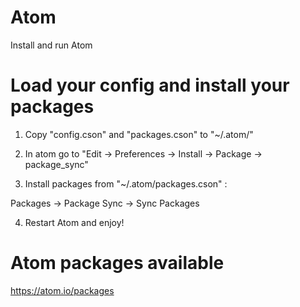# Atom
Install and run Atom

# Load your config and install your packages
1) Copy "config.cson" and "packages.cson" to "~/.atom/"

2) In atom go to "Edit -> Preferences -> Install -> Package -> package_sync"

3) Install packages from "~/.atom/packages.cson" :

Packages -> Package Sync -> Sync Packages

4) Restart Atom and enjoy!

# Atom packages available
https://atom.io/packages
